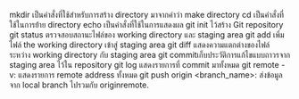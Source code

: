 mkdir เป็นคำสั่งที่ใช้สำหรับการสร้าง directory มาจากคำว่า make directory
cd เป็นคำสั่งที่ใช้ในการย้่าย directory
echo เป็นคำสั่งที่ใช้ในการแสดงผล
git init ไว้สร้าง Git repository
git status ตรวจสอบสถานะไฟล์ของ working directory และ staging area
git add เพิ่มไฟล์ the working directory เข้าสู่ staging area
git diff แสดงความแตกต่างของไฟล์ระหว่าง working directory กับ staging area
git commitเก็บประวัติการแก้ไขแบบถาวรจาก staging area ไว้ใน repository
git log แสดงรายการที่ commit มาทั้งหมด
git remote -v: แสดงรายการ remote address ทั้งหมด
git push origin <branch_name>: ส่งข้อมูลจาก local branch ไปรวมกับ originremote.
